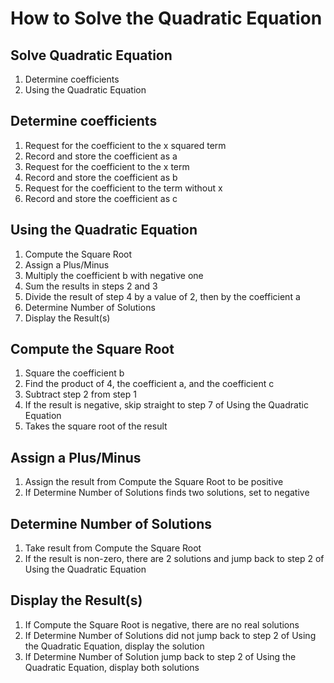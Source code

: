 # How to Solve the Quadratic Equation

## Solve Quadratic Equation
1. Determine coefficients
2. Using the Quadratic Equation

## Determine coefficients
1. Request for the coefficient to the x squared term
2. Record and store the coefficient as a
1. Request for the coefficient to the x term
2. Record and store the coefficient as b
1. Request for the coefficient to the term without x
2. Record and store the coefficient as c

## Using the Quadratic Equation
1. Compute the Square Root
2. Assign a Plus/Minus
3. Multiply the coefficient b with negative one
4. Sum the results in steps 2 and 3
5. Divide the result of step 4 by a value of 2, then by the coefficient a
6. Determine Number of Solutions
7. Display the Result(s)

## Compute the Square Root
1. Square the coefficient b
2. Find the product of 4, the coefficient a, and the coefficient c
3. Subtract step 2 from step 1
4. If the result is negative, skip straight to step 7 of Using the Quadratic Equation
5. Takes the square root of the result

## Assign a Plus/Minus
1. Assign the result from Compute the Square Root to be positive
2. If Determine Number of Solutions finds two solutions, set to negative

## Determine Number of Solutions
1. Take result from Compute the Square Root
2. If the result is non-zero, there are 2 solutions and jump back to step 2 of Using the Quadratic Equation

## Display the Result(s)
1. If Compute the Square Root is negative, there are no real solutions
2. If Determine Number of Solutions did not jump back to step 2 of Using the Quadratic Equation, display the solution
3. If Determine Number of Solution jump back to step 2 of Using the Quadratic Equation, display both solutions